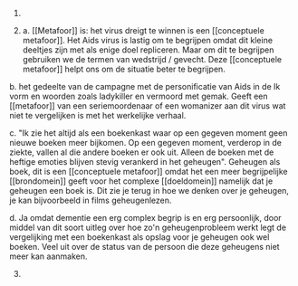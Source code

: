 1. 

2.  a.  [[Metafoor]] is: het virus dreigt te winnen is een [[conceptuele metafoor]]. Het Aids virus is lastig om te begrijpen omdat dit kleine deeltjes zijn met als enige doel repliceren. Maar om dit te begrijpen gebruiken we de termen van wedstrijd / gevecht. Deze [[conceptuele metafoor]] helpt ons om de situatie beter te begrijpen.
 
b. het gedeelte van de campagne met de personificatie van Aids in de Ik vorm en woorden zoals ladykiller en vermoord met gemak. Geeft een [[metafoor]] van een seriemoordenaar of een womanizer aan dit virus wat niet te vergelijken is met het werkelijke verhaal.

c. "Ik zie het altijd als een boekenkast waar op een gegeven moment geen nieuwe boeken meer bijkomen. Op een gegeven moment, verderop in de ziekte, vallen al die andere boeken er ook uit. Alleen de boeken met de heftige emoties blijven stevig verankerd in het geheugen". 
Geheugen als boek, dit is een [[conceptuele metafoor]] omdat het een meer begrijpelijke [[brondomein]] geeft voor het complexe [[doeldomein]] namelijk dat je geheugen een boek is. Dit zie je terug in hoe we denken over je geheugen, je kan bijvoorbeeld in films geheugenlezen.

d. Ja omdat dementie een erg complex begrip is en erg persoonlijk, door middel van dit soort uitleg over hoe zo'n geheugenprobleem werkt legt de vergelijking met een boekenkast als opslag voor je geheugen ook wel boeken. Veel uit over de status van de persoon die deze geheugens niet meer kan aanmaken.

3. 